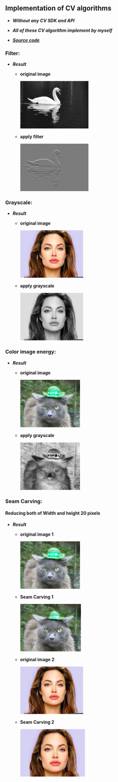 ## Implementation of CV algorithms

* ***Without any CV SDK and API***

* ***All of these CV algorithm implement by myself***

* ***[Source code](/PRHW/PRHW.py)***

### **Filter:**

* ***Result***

  * **original image**
  
    <img src="/PRHW/swan.png" height="150">
    
  * **apply filter**
  
    <img src="/PRHW/swanFiltered.png" height="150">
  
### **Grayscale:**

* ***Result***

  * **original image**
  
    <img src="/PRHW/face.jpg" height="150">
    
  * **apply grayscale**
  
    <img src="/PRHW/faceGray.png" height="150">

### **Color image energy:**

* ***Result***

  * **original image**
  
    <img src="/PRHW/cat.png" height="150">
    
  * **apply grayscale**
  
    <img src="/PRHW/catEngC.png" height="150">
    
### **Seam Carving:**

#### Reducing both of **Width** and **height** 20 pixels

* ***Result***
  
  * **original image 1**
  
    <img src="/PRHW/cat.png" height="150">
    
  * **Seam Carving 1**
  
    <img src="/PRHW/catResized.png" height="150">   
    
  * **original image 2**
  
    <img src="/PRHW/face.jpg" height="150">
    
  * **Seam Carving 2**
  
    <img src="/PRHW/faceResized.png" height="150">
